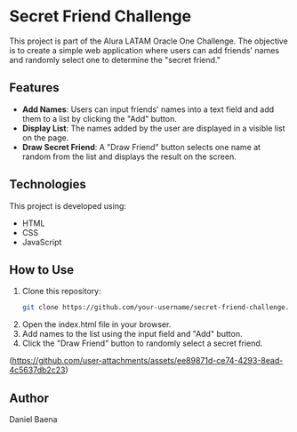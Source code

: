 # Secret Friend Challenge

This project is part of the Alura LATAM Oracle One Challenge. The objective is to create a simple web application where users can add friends' names and randomly select one to determine the "secret friend."

## Features

- **Add Names**: Users can input friends' names into a text field and add them to a list by clicking the "Add" button.
- **Display List**: The names added by the user are displayed in a visible list on the page.
- **Draw Secret Friend**: A "Draw Friend" button selects one name at random from the list and displays the result on the screen.

## Technologies

This project is developed using:

- HTML
- CSS
- JavaScript

## How to Use

1. Clone this repository:
   ```bash
   git clone https://github.com/your-username/secret-friend-challenge.git
2. Open the index.html file in your browser.
3. Add names to the list using the input field and "Add" button.
4. Click the "Draw Friend" button to randomly select a secret friend.

(https://github.com/user-attachments/assets/ee89871d-ce74-4293-8ead-4c5637db2c23)

## Author
Daniel Baena
